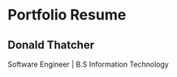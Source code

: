Portfolio Resume
===================

Donald Thatcher
----------------
Software Engineer | B.S Information Technology
